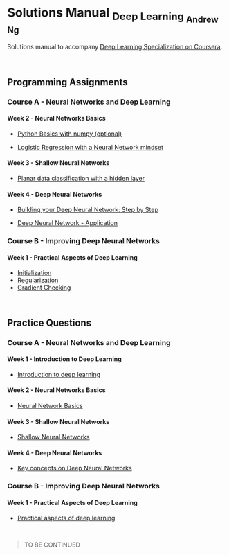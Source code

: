 # Solutions Manual <sub>Deep Learning <sub>Andrew Ng</sub></sub>
Solutions manual to accompany [Deep Learning Specialization on Coursera](https://www.coursera.org/specializations/deep-learning).

<br>

## Programming Assignments

### Course A - Neural Networks and Deep Learning

#### Week 2 - Neural Networks Basics

- [Python Basics with numpy (optional)](https://github.com/bugstop/coursera-deep-learning-solutions/blob/master/A%20-%20Neural%20Networks%20and%20Deep%20Learning/week%202/Python_Basics_With_Numpy_v3a.ipynb)

- [Logistic Regression with a Neural Network mindset](https://github.com/bugstop/coursera-deep-learning-solutions/blob/master/A%20-%20Neural%20Networks%20and%20Deep%20Learning/week%202/Logistic_Regression_with_a_Neural_Network_mindset_v6a.ipynb)

#### Week 3 - Shallow Neural Networks

- [Planar data classification with a hidden layer](https://github.com/bugstop/coursera-deep-learning-solutions/blob/master/A%20-%20Neural%20Networks%20and%20Deep%20Learning/week%203/Planar_data_classification_with_onehidden_layer_v6c.ipynb)

#### Week 4 - Deep Neural Networks

- [Building your Deep Neural Network: Step by Step](https://github.com/bugstop/coursera-deep-learning-solutions/blob/master/A%20-%20Neural%20Networks%20and%20Deep%20Learning/week%204/Building_your_Deep_Neural_Network_Step_by_Step_v8a.ipynb)

- [Deep Neural Network - Application](https://github.com/bugstop/coursera-deep-learning-solutions/blob/master/A%20-%20Neural%20Networks%20and%20Deep%20Learning/week%204/Deep_Neural_Network_Application_v8.ipynb)

### Course B - Improving Deep Neural Networks

#### Week 1 - Practical Aspects of Deep Learning

- [Initialization](https://github.com/bugstop/coursera-deep-learning-solutions/blob/master/B%20-%20Improving%20Deep%20Neural%20Networks/week%201/Initialization.ipynb)
- [Regularization](https://github.com/bugstop/coursera-deep-learning-solutions/blob/master/B%20-%20Improving%20Deep%20Neural%20Networks/week%201/Regularization_v2a.ipynb)
- [Gradient Checking](https://github.com/bugstop/coursera-deep-learning-solutions/blob/master/B%20-%20Improving%20Deep%20Neural%20Networks/week%201/Gradient_Checking_v1.ipynb)

<br>

## Practice Questions

### Course A - Neural Networks and Deep Learning

#### Week 1 - Introduction to Deep Learning

- [Introduction to deep learning](https://github.com/bugstop/coursera-deep-learning-solutions/blob/master/A%20-%20Neural%20Networks%20and%20Deep%20Learning/week%201/Introduction_to_Deep_Learning.md)

#### Week 2 - Neural Networks Basics

- [Neural Network Basics](https://github.com/bugstop/coursera-deep-learning-solutions/blob/master/A%20-%20Neural%20Networks%20and%20Deep%20Learning/week%202/Neural_Network_Basics.md)

#### Week 3 - Shallow Neural Networks

- [Shallow Neural Networks](https://github.com/bugstop/coursera-deep-learning-solutions/blob/master/A%20-%20Neural%20Networks%20and%20Deep%20Learning/week%203/Shallow_Neural_Networks.md)

#### Week 4 - Deep Neural Networks

- [Key concepts on Deep Neural Networks](https://github.com/bugstop/coursera-deep-learning-solutions/blob/master/A%20-%20Neural%20Networks%20and%20Deep%20Learning/week%204/Key_concepts_on_Deep_Neural_Networks.md)

### Course B - Improving Deep Neural Networks

#### Week 1 - Practical Aspects of Deep Learning

- [Practical aspects of deep learning](https://github.com/bugstop/coursera-deep-learning-solutions/blob/master/B%20-%20Improving%20Deep%20Neural%20Networks/week%201/Practical_aspects_of_deep_learning.md)

<br>

> TO BE CONTINUED